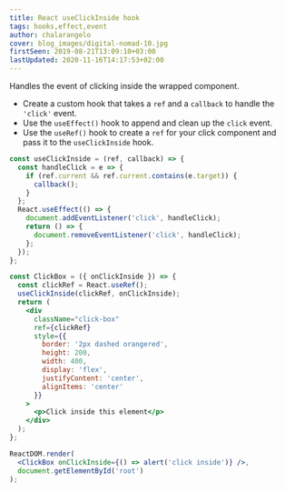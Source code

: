 ```yaml
---
title: React useClickInside hook
tags: hooks,effect,event
author: chalarangelo
cover: blog_images/digital-nomad-10.jpg
firstSeen: 2019-08-21T13:09:10+03:00
lastUpdated: 2020-11-16T14:17:53+02:00
---
```


Handles the event of clicking inside the wrapped component.

- Create a custom hook that takes a `ref` and a `callback` to handle the `'click'` event.
- Use the `useEffect()` hook to append and clean up the `click` event.
- Use the `useRef()` hook to create a `ref` for your click component and pass it to the `useClickInside` hook.

```jsx
const useClickInside = (ref, callback) => {
  const handleClick = e => {
    if (ref.current && ref.current.contains(e.target)) {
      callback();
    }
  };
  React.useEffect(() => {
    document.addEventListener('click', handleClick);
    return () => {
      document.removeEventListener('click', handleClick);
    };
  });
};
```

```jsx
const ClickBox = ({ onClickInside }) => {
  const clickRef = React.useRef();
  useClickInside(clickRef, onClickInside);
  return (
    <div
      className="click-box"
      ref={clickRef}
      style={{
        border: '2px dashed orangered',
        height: 200,
        width: 400,
        display: 'flex',
        justifyContent: 'center',
        alignItems: 'center'
      }}
    >
      <p>Click inside this element</p>
    </div>
  );
};

ReactDOM.render(
  <ClickBox onClickInside={() => alert('click inside')} />,
  document.getElementById('root')
);
```
